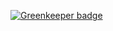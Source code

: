 
[![Greenkeeper badge](https://badges.greenkeeper.io/mdesmet/ContractModelPOC.svg)](https://greenkeeper.io/)
